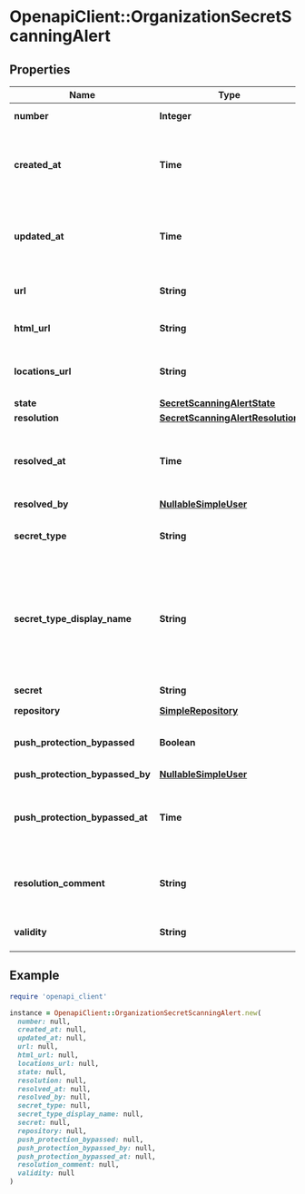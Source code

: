 # OpenapiClient::OrganizationSecretScanningAlert

## Properties

| Name | Type | Description | Notes |
| ---- | ---- | ----------- | ----- |
| **number** | **Integer** | The security alert number. | [optional][readonly] |
| **created_at** | **Time** | The time that the alert was created in ISO 8601 format: &#x60;YYYY-MM-DDTHH:MM:SSZ&#x60;. | [optional][readonly] |
| **updated_at** | **Time** | The time that the alert was last updated in ISO 8601 format: &#x60;YYYY-MM-DDTHH:MM:SSZ&#x60;. | [optional][readonly] |
| **url** | **String** | The REST API URL of the alert resource. | [optional][readonly] |
| **html_url** | **String** | The GitHub URL of the alert resource. | [optional][readonly] |
| **locations_url** | **String** | The REST API URL of the code locations for this alert. | [optional] |
| **state** | [**SecretScanningAlertState**](SecretScanningAlertState.md) |  | [optional] |
| **resolution** | [**SecretScanningAlertResolution**](SecretScanningAlertResolution.md) |  | [optional] |
| **resolved_at** | **Time** | The time that the alert was resolved in ISO 8601 format: &#x60;YYYY-MM-DDTHH:MM:SSZ&#x60;. | [optional] |
| **resolved_by** | [**NullableSimpleUser**](NullableSimpleUser.md) |  | [optional] |
| **secret_type** | **String** | The type of secret that secret scanning detected. | [optional] |
| **secret_type_display_name** | **String** | User-friendly name for the detected secret, matching the &#x60;secret_type&#x60;. For a list of built-in patterns, see \&quot;[Secret scanning patterns](https://docs.github.com/code-security/secret-scanning/secret-scanning-patterns#supported-secrets-for-advanced-security).\&quot; | [optional] |
| **secret** | **String** | The secret that was detected. | [optional] |
| **repository** | [**SimpleRepository**](SimpleRepository.md) |  | [optional] |
| **push_protection_bypassed** | **Boolean** | Whether push protection was bypassed for the detected secret. | [optional] |
| **push_protection_bypassed_by** | [**NullableSimpleUser**](NullableSimpleUser.md) |  | [optional] |
| **push_protection_bypassed_at** | **Time** | The time that push protection was bypassed in ISO 8601 format: &#x60;YYYY-MM-DDTHH:MM:SSZ&#x60;. | [optional] |
| **resolution_comment** | **String** | The comment that was optionally added when this alert was closed | [optional] |
| **validity** | **String** | The token status as of the latest validity check. | [optional] |

## Example

```ruby
require 'openapi_client'

instance = OpenapiClient::OrganizationSecretScanningAlert.new(
  number: null,
  created_at: null,
  updated_at: null,
  url: null,
  html_url: null,
  locations_url: null,
  state: null,
  resolution: null,
  resolved_at: null,
  resolved_by: null,
  secret_type: null,
  secret_type_display_name: null,
  secret: null,
  repository: null,
  push_protection_bypassed: null,
  push_protection_bypassed_by: null,
  push_protection_bypassed_at: null,
  resolution_comment: null,
  validity: null
)
```

